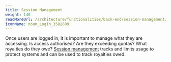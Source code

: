 ```yaml
---
title: Session Management
weight: 140
readMoreUrl: /architecture/functionalities/back-end/session-management/
iconName: noun_Login_3582609
---
```


Once users are logged in, it is important to manage what they are accessing. Is access authorised? Are they exceeding quotas? What royalties do they owe? [Session management](/architecture/functionalities/back-end/session-management/) tracks and limits usage to protect systems and can be used to track royalties owed.
